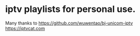 # iptv playlists for personal use.

Many thanks to
https://github.com/wuwentao/bj-unicom-iptv
https://iptvcat.com

